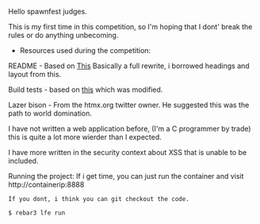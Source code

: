 Hello spawnfest judges.

This is my first time in this competition, so I'm hoping that I dont' break the rules or do anything unbecoming.

* Resources used during the competition:

README - Based on [This](https://gist.githubusercontent.com/DomPizzie/7a5ff55ffa9081f2de27c315f5018afc/raw/d59043abbb123089ad6602aba571121b71d91d7f/README-Template.md)  Basically a full rewrite, i borrowed headings and layout from this.

Build tests - based on [this](https://github.com/wmealing/CI-CD-TEST) which was modified.

Lazer bison - From the htmx.org twitter owner.  He suggested this was the path to world domination.

I have not written a web application before, (I'm a C programmer by trade) this is quite a lot more wierder than I expected.

I have more written in the security context about XSS that is unable to be included.


Running the project:
	If i get time, you can just run the container and visit http://containerip:8888

	If you dont, i think you can git checkout the code.

	$ rebar3 lfe run



